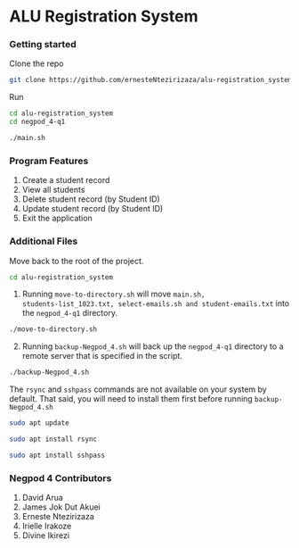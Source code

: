 # ALU Registration System


### Getting started

Clone the repo

```bash
git clone https://github.com/ernesteNtezirizaza/alu-registration_system
```
Run

``` bash
cd alu-registration_system
cd negpod_4-q1
```

``` bash
./main.sh
```

### Program Features

1. Create a student record
2. View all students
3. Delete student record (by Student ID)
4. Update student record (by Student ID)
5. Exit the application

### Additional Files

Move back to the root of the project.
``` bash
cd alu-registration_system
```
1. Running <code>move-to-directory.sh</code> will move <code>main.sh, students-list_1023.txt, select-emails.sh and student-emails.txt</code> into the <code>negpod_4-q1</code> directory.

``` bash
./move-to-directory.sh
```
   
2. Running <code>backup-Negpod_4.sh</code> will back up the <code>negpod_4-q1</code> directory to a remote server that is specified in the script.

``` bash
./backup-Negpod_4.sh
```

The <code>rsync</code> and <code>sshpass</code> commands are not available on your system by default. That said, you will need to install them first before running <code>backup-Negpod_4.sh</code>

``` bash
sudo apt update
```

``` bash
sudo apt install rsync
```

``` bash
sudo apt install sshpass
```

### Negpod 4 Contributors

1. David Arua
2. James Jok Dut Akuei
3. Erneste Ntezirizaza
4. Irielle Irakoze
5. Divine Ikirezi
